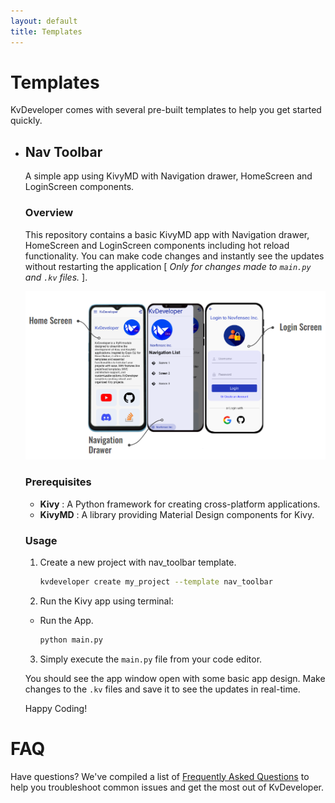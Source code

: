 ```yaml
---
layout: default
title: Templates
---
```


# Templates
KvDeveloper comes with several pre-built templates to help you get started quickly.

- ## Nav Toolbar
    A simple app using KivyMD with Navigation drawer, HomeScreen and LoginScreen components.

    ### Overview
    This repository contains a basic KivyMD app with Navigation drawer, HomeScreen and LoginScreen components including hot reload functionality. You can make code changes and instantly see the updates without restarting the application [ *Only for changes made to `main.py` and `.kv` files.* ].

    <img src="https://raw.githubusercontent.com/Novfensec/KvDeveloper/main/kvdeveloper/assets/image_library/kvdeveloper/nav_toolbar.png" width="750"/>

    ### Prerequisites

    + **Kivy** : A Python framework for creating cross-platform applications.
    + **KivyMD** : A library providing Material Design components for Kivy.

    ### Usage
    1. Create a new project with nav_toolbar template.

        ```bash
        kvdeveloper create my_project --template nav_toolbar
        ```
    2. Run the Kivy app using terminal:

    - Run the App.

        ```bash
        python main.py
        ```

    3. Simply execute the `main.py` file from your code editor.

    You should see the app window open with some basic app design. Make changes to the `.kv` files and save it to see the updates in real-time.

    Happy Coding!

# FAQ

Have questions? We've compiled a list of [Frequently Asked Questions](faqs.md) to help you troubleshoot common issues and get the most out of KvDeveloper.